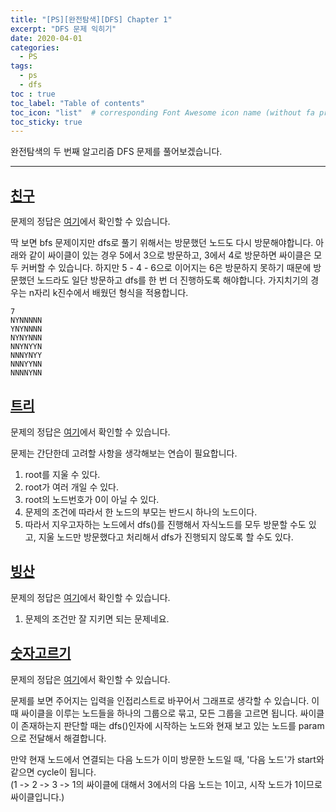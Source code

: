 ```yaml
---
title: "[PS][완전탐색][DFS] Chapter 1"
excerpt: "DFS 문제 익히기"
date: 2020-04-01
categories:
  - PS
tags:
  - ps 
  - dfs
toc : true
toc_label: "Table of contents"
toc_icon: "list"  # corresponding Font Awesome icon name (without fa prefix)
toc_sticky: true
---
```


완전탐색의 두 번째 알고리즘 DFS 문제를 풀어보겠습니다.   
- - -

## [친구](https://www.acmicpc.net/problem/1058)

문제의 정답은 [여기](https://gist.github.com/niklasjang/b32eea4183c21e0dcae035c8e6bcae96)에서 확인할 수 있습니다. 

딱 보면 bfs 문제이지만 dfs로 풀기 위해서는 방문했던 노드도 다시 방문해야합니다. 아래와 같이 싸이클이 있는 경우 5에서 3으로 방문하고, 3에서 4로 방문하면 싸이클은 모두 커버할 수 있습니다. 하지만 5 - 4 - 6으로 이어지는 6은 방문하지 못하기 때문에 방문했던 노드라도 일단 방문하고 dfs를 한 번 더 진행하도록 해야합니다. 가지치기의 경우는 n자리 k진수에서 배웠던 형식을 적용합니다.  

```
7
NYNNNNN
YNYNNNN
NYNYNNN
NNYNYYN
NNNYNYY
NNNYYNN
NNNNYNN
```

## [트리](https://www.acmicpc.net/problem/1068)

문제의 정답은 [여기](https://gist.github.com/niklasjang/40b2e21532df105e4ad62efa1ccde1c2)에서 확인할 수 있습니다. 

문제는 간단한데 고려할 사항을 생각해보는 연습이 필요합니다.

1. root를 지울 수 있다.
1. root가 여러 개일 수 있다.
1. root의 노드번호가 0이 아닐 수 있다.
1. 문제의 조건에 따라서 한 노드의 부모는 반드시 하나의 노드이다.
  1. 따라서 지우고자하는 노드에서 dfs()를 진행해서 자식노드를 모두 방문할 수도 있고, 지울 노드만 방문했다고 처리해서 dfs가 진행되지 않도록 할 수도 있다. 



## [빙산](https://www.acmicpc.net/problem/2573)

문제의 정답은 [여기](https://gist.github.com/niklasjang/5e1158ded966c21343559e820a802546)에서 확인할 수 있습니다.

1. 문제의 조건만 잘 지키면 되는 문제네요.

## [숫자고르기](https://www.acmicpc.net/problem/2668)

문제의 정답은 [여기](https://gist.github.com/niklasjang/54128b96e76ab45240294129b58f450b)에서 확인할 수 있습니다.

문제를 보면 주어지는 입력을 인접리스트로 바꾸어서 그래프로 생각할 수 있습니다. 이 때 싸이클을 이루는 노드들을 하나의 그룹으로 묶고, 모든 그룹을 고르면 됩니다. 싸이클이 존재하는지 판단할 때는 dfs()인자에 시작하는 노드와 현재 보고 있는 노드를 param으로 전달해서 해결합니다.  

만약 현재 노드에서 연결되는 다음 노드가 이미 방문한 노드일 때, '다음 노드'가 start와 같으면 cycle이 됩니다.  
(1 -> 2 -> 3 -> 1의 싸이클에 대해서 3에서의 다음 노드는 1이고, 시작 노드가 1이므로 싸이클입니다.)
